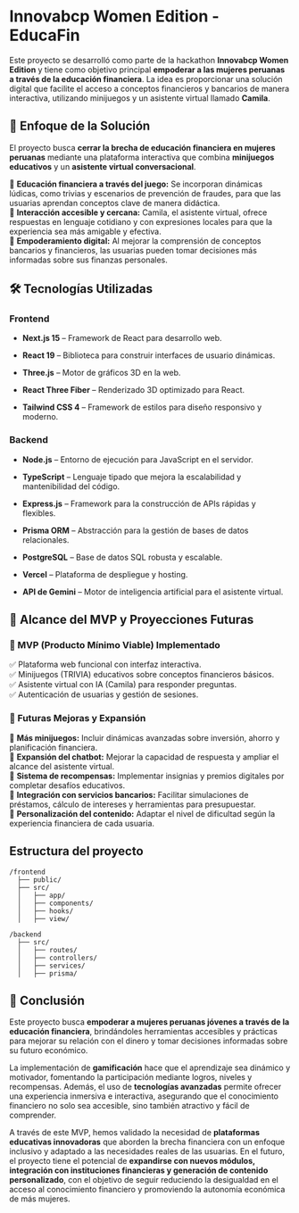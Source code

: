 # Innovabcp Women Edition - EducaFin

Este proyecto se desarrolló como parte de la hackathon **Innovabcp Women Edition** y tiene como objetivo principal **empoderar a las mujeres peruanas a través de la educación financiera**. La idea es proporcionar una solución digital que facilite el acceso a conceptos financieros y bancarios de manera interactiva, utilizando minijuegos y un asistente virtual llamado **Camila**.


## 🎯 Enfoque de la Solución

El proyecto busca **cerrar la brecha de educación financiera en mujeres peruanas** mediante una plataforma interactiva que combina **minijuegos educativos** y un **asistente virtual conversacional**.

🔹 **Educación financiera a través del juego:** Se incorporan dinámicas lúdicas, como trivias y escenarios de prevención de fraudes, para que las usuarias aprendan conceptos clave de manera didáctica.  
🔹 **Interacción accesible y cercana:** Camila, el asistente virtual, ofrece respuestas en lenguaje cotidiano y con expresiones locales para que la experiencia sea más amigable y efectiva.  
🔹 **Empoderamiento digital:** Al mejorar la comprensión de conceptos bancarios y financieros, las usuarias pueden tomar decisiones más informadas sobre sus finanzas personales.

## 🛠️ Tecnologías Utilizadas

### **Frontend**

-   **Next.js 15** – Framework de React para desarrollo web.
    
-   **React 19** – Biblioteca para construir interfaces de usuario dinámicas.
    
-   **Three.js** – Motor de gráficos 3D en la web.
    
-   **React Three Fiber** – Renderizado 3D optimizado para React.
    
-   **Tailwind CSS 4** – Framework de estilos para diseño responsivo y moderno.
### **Backend**

-   **Node.js** – Entorno de ejecución para JavaScript en el servidor.
    
-   **TypeScript** – Lenguaje tipado que mejora la escalabilidad y mantenibilidad del código.
    
-   **Express.js** – Framework para la construcción de APIs rápidas y flexibles.
    
-   **Prisma ORM** – Abstracción para la gestión de bases de datos relacionales.
    
-   **PostgreSQL** – Base de datos SQL robusta y escalable.
    
-   **Vercel** – Plataforma de despliegue y hosting.
    
-   **API de Gemini** – Motor de inteligencia artificial para el asistente virtual.

## 🚀 Alcance del MVP y Proyecciones Futuras

### **📌 MVP (Producto Mínimo Viable) Implementado**

✅ Plataforma web funcional con interfaz interactiva.  
✅ Minijuegos (TRIVIA) educativos sobre conceptos financieros básicos.  
✅ Asistente virtual con IA (Camila) para responder preguntas.  
✅ Autenticación de usuarias y gestión de sesiones.

### **🔮 Futuras Mejoras y Expansión**

🚀 **Más minijuegos:** Incluir dinámicas avanzadas sobre inversión, ahorro y planificación financiera.  
🚀 **Expansión del chatbot:** Mejorar la capacidad de respuesta y ampliar el alcance del asistente virtual.  
🚀 **Sistema de recompensas:** Implementar insignias y premios digitales por completar desafíos educativos.  
🚀 **Integración con servicios bancarios:** Facilitar simulaciones de préstamos, cálculo de intereses y herramientas para presupuestar.  
🚀 **Personalización del contenido:** Adaptar el nivel de dificultad según la experiencia financiera de cada usuaria.

## Estructura del proyecto
```
/frontend
  ├── public/      
  ├── src/
  │   ├── app/  
  │   ├── components/        
  │   ├── hooks/       
  │   ├── view/            
  
/backend
  ├── src/
  │   ├── routes/       
  │   ├── controllers/  
  │   ├── services/     
  │   ├── prisma/       
  ```


## 🎯 Conclusión

Este proyecto busca **empoderar a mujeres peruanas jóvenes a través de la educación financiera**, brindándoles herramientas accesibles y prácticas para mejorar su relación con el dinero y tomar decisiones informadas sobre su futuro económico.

La implementación de **gamificación** hace que el aprendizaje sea dinámico y motivador, fomentando la participación mediante logros, niveles y recompensas. Además, el uso de **tecnologías avanzadas** permite ofrecer una experiencia inmersiva e interactiva, asegurando que el conocimiento financiero no solo sea accesible, sino también atractivo y fácil de comprender.

A través de este MVP, hemos validado la necesidad de **plataformas educativas innovadoras** que aborden la brecha financiera con un enfoque inclusivo y adaptado a las necesidades reales de las usuarias. En el futuro, el proyecto tiene el potencial de **expandirse con nuevos módulos, integración con instituciones financieras y generación de contenido personalizado**, con el objetivo de seguir reduciendo la desigualdad en el acceso al conocimiento financiero y promoviendo la autonomía económica de más mujeres.
